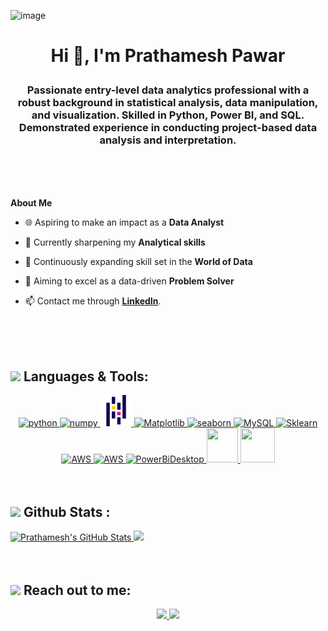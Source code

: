 ![image]([https://img.freepik.com/free-vector/dark-analytics-concept-illustration_114360-1653.jpg?w=1060&t=st=1709874430~exp=1709875030~hmac=c2b221e36e92a8e30fac0c7e775c1527e758bf008ff3b9823532898ad1efdf7b](https://cdn.sanity.io/images/tlr8oxjg/production/2d8450596e26adafc8e47e88a65bce42104b732a-1456x816.png?w=3840&q=80&fit=clip&auto=format))
<h1 align = "center">
 
Hi 👋, I'm Prathamesh Pawar
</h1>

<h3  align = "center">
 <b>Passionate entry-level data analytics professional with a robust background in statistical analysis, data manipulation, and visualization. Skilled in Python, Power BI, and SQL. Demonstrated experience in conducting project-based data analysis and interpretation.
</b>
</h3>

 <br>
 <br>
 <br>

 **About Me**

 - 🌐 Aspiring to make an impact as a **Data Analyst**
   
 - 🔭 Currently sharpening my **Analytical skills**

 - 📜 Continuously expanding skill set in the **World of Data**

 - 🎯 Aiming to excel as a data-driven **Problem Solver**

 - 📫 Contact me through <strong> <a href="[(https://www.linkedin.com/in/prathamesh-pawar-554a76175/)]" >LinkedIn</a></strong>.

<br>
<br>
<br>


<h2 dir="auto"> <img src="https://cdn.dribbble.com/users/5485/screenshots/2187027/programming_1x.png" width="40" > <strong>Languages &amp; Tools:</strong></h2>
 
 <p align="center">  
    <a href="https://www.python.org"> <img src="https://upload.wikimedia.org/wikipedia/commons/thumb/c/c3/Python-logo-notext.svg/800px-Python-logo-notext.svg.png" alt="python" height="50" > </a> 
   <a href="https://numpy.org/doc/stable/index.html"> <img src="https://user-images.githubusercontent.com/137817362/266224257-b20f32fc-6cfe-48fe-8ef0-68c45373be61.png"  alt="numpy"  height="50" > </a>
   <a href="https://pandas.pydata.org/"> <img src="https://raw.githubusercontent.com/devicons/devicon/2ae2a900d2f041da66e950e4d48052658d850630/icons/pandas/pandas-original.svg" alt="pandas" width="50" height="50" > </a> 
    <a href="https://matplotlib.org/stable/index.html" > <img src="https://user-images.githubusercontent.com/137817362/266225645-03569596-3262-411a-af13-1b678c60a2e1.png" alt="Matplotlib" width="50" height="50" > </a>
    <a href="https://seaborn.pydata.org/" > <img src="https://seaborn.pydata.org/_images/logo-mark-lightbg.svg" alt="seaborn" width="60" height="55" > </a>
    <a href="https://www.mysql.com/" > <img src="https://user-images.githubusercontent.com/137817362/266228834-b2263294-73a0-4c3f-a7e0-0c20609a7578.png"  alt="MySQL" width="50" height="50"> </a>
    <a href="https://scikit-learn.org/stable/user_guide.html" > <img src="https://user-images.githubusercontent.com/137817362/266236281-b7d10478-13a6-4747-bdf2-612e4256c615.png"  alt="Sklearn"  height="50"> </a>
   <a href="https://aws.amazon.com/?nc2=h_lg" > <img src="https://user-images.githubusercontent.com/137817362/266250670-4058ba47-c3a0-4835-a4e2-002402175cca.png" alt="AWS"  height="40"> </a>
    <a href="https://www.selenium.dev/documentation/" > <img src="https://raw.githubusercontent.com/detain/svg-logos/780f25886640cef088af994181646db2f6b1a3f8/svg/selenium-logo.svg" alt="AWS"  height="47"> </a>
   <a href="https://powerbi.microsoft.com/en-in/desktop/"  > <img src="https://user-images.githubusercontent.com/137817362/266267984-ab3e4a04-0d60-45e1-bf3a-57b038ee1427.png" height="48" alt="PowerBiDesktop" >
    <a href="https://www.microsoft.com/en-in/microsoft-365/excel" > <img src="https://www.logo.wine/a/logo/Microsoft_Excel/Microsoft_Excel-Logo.wine.svg" width="50" height="55" > </a>
    <a href="https://www.microsoft.com/en-us/microsoft-365/powerpoint" > <img src="https://upload.wikimedia.org/wikipedia/commons/thumb/0/0e/Microsoft_365_%282022%29.svg/1862px-Microsoft_365_%282022%29.svg.png" width="55" height="55" > </a>

<br>
<br>
<br>

<h2>
  <img src="https://media.giphy.com/media/WUlplcMpOCEmTGBtBW/giphy.gif" width="50"> Github Stats :  
</h2>

<a href="https://github.com/PP723">
<img src="https://github-readme-stats.vercel.app/api?username=PP723&&show_icons=true&theme=radical&line_height=27&v=5" alt="Prathamesh's GitHub Stats" />
<img src="https://github-readme-stats.vercel.app/api/top-langs/?username=PP723&theme=radical&hide=glsl,python" />

<br>
<br>
<br>

<h2 dir="auto"> </a> <img src="https://cdn-icons-png.flaticon.com/512/5849/5849073.png" width="40" > </a> <strong>Reach out to me:</strong> </h2>
<p align="center" dir="auto">
<a href="https://www.linkedin.com/in/prathamesh-pawar-554a76175/" > <img src="https://cdn-icons-png.flaticon.com/256/174/174857.png"  height="50" > </a>
<a href="mailto:pawarprathamesh723@gmail.com@gmail.com" > <img src="https://upload.wikimedia.org/wikipedia/commons/thumb/7/7e/Gmail_icon_%282020%29.svg/2560px-Gmail_icon_%282020%29.svg.png"  height="50" > </a>

